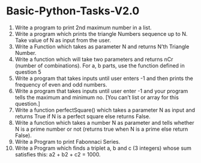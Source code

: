 # Basic-Python-Tasks-V2.0


1. Write a program to print 2nd maximum number in a list.
2. Write a program which prints the triangle Numbers sequence up to N. Take value of N as  input from the user.
3. Write a Function which takes as parameter N and returns N’th Triangle Number.
4. Write a function which will take two parameters and returns nCr (number of combinations). For a, b parts, use the function defined in question 5
5. Write a program that takes inputs until user enters -1 and then prints the frequency of even and odd numbers.
6. Write a program that takes inputs until user enter -1 and your program tells the maximum and minimum no. [You can’t list or array for this question.]
7. Write a function perfectSquare() which takes a parameter N as input and returns True if N is a perfect square else returns False.
8. Write a function which takes a number N as parameter and tells whether N is a prime number or not (returns true when N is a prime else return False).
9. Write a Program to print Fabonnaci Series.
10. Write a Program which finds a triplet a, b and c (3 integers) whose sum satisfies this: a2 + b2 + c2 = 1000.

